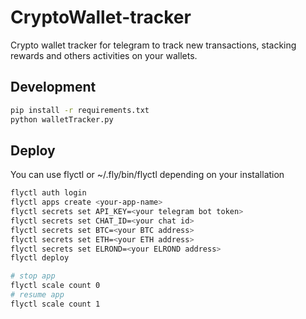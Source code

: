 # CryptoWallet-tracker

Crypto wallet tracker for telegram to track new transactions, stacking rewards and others activities on your wallets.
## Development 

```bash
pip install -r requirements.txt
python walletTracker.py
```

## Deploy

You can use flyctl or ~/.fly/bin/flyctl depending on your installation
```bash
flyctl auth login
flyctl apps create <your-app-name>
flyctl secrets set API_KEY=<your telegram bot token>
flyctl secrets set CHAT_ID=<your chat id>
flyctl secrets set BTC=<your BTC address>
flyctl secrets set ETH=<your ETH address>
flyctl secrets set ELROND=<your ELROND address>
flyctl deploy

# stop app
flyctl scale count 0
# resume app
flyctl scale count 1
```
